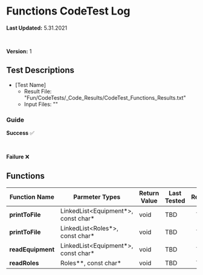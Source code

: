 # Functions CodeTest Log

__Last Updated:__ 5.31.2021

<br />

__Version:__ 1

## Test Descriptions

- [Test Name]
  - Result File: "Fun/CodeTests/_Code_Results/CodeTest_Functions_Results.txt"
  - Input Files: ""

### Guide

__Success__ :white_check_mark:

<br />

__Failure__ :x:

## Functions

|Function Name |Parmeter Types | Return Value | Last Tested | Results |
|---|---|---|---|:---:
__printToFile__  | LinkedList<Equipment*>, const char* | void | TBD | TBD
__printToFile__  | LinkedList<Roles*>, const char* | void | TBD | TBD
__readEquipment__  | LinkedList<Equipment*>, const char* | void | TBD | TBD
__readRoles__  | Roles**, const char* | void | TBD | TBD